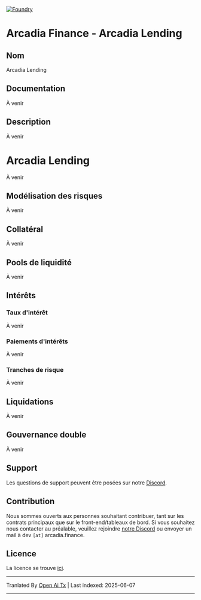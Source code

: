 [![Foundry][foundry-badge]][foundry]

[foundry]: https://getfoundry.sh/
[foundry-badge]: https://img.shields.io/badge/Built%20with-Foundry-FFDB1C.svg

# Arcadia Finance - Arcadia Lending

## Nom

Arcadia Lending

## Documentation

À venir

## Description

À venir

# Arcadia Lending

À venir

## Modélisation des risques

À venir

## Collatéral

À venir

## Pools de liquidité

À venir

## Intérêts

### Taux d'intérêt

À venir

### Paiements d'intérêts

À venir

### Tranches de risque

À venir

## Liquidations

À venir

## Gouvernance double

À venir

## Support

Les questions de support peuvent être posées sur notre [Discord](https://discord.gg/PXcr8SEeTH).

## Contribution

Nous sommes ouverts aux personnes souhaitant contribuer, tant sur les contrats principaux que sur le front-end/tableaux de bord.
Si vous souhaitez nous contacter au préalable, veuillez rejoindre [notre Discord](https://discord.gg/PXcr8SEeTH) ou envoyer un mail à dev `[at]` arcadia.finance.

## Licence

La licence se trouve [ici](https://raw.githubusercontent.com/arcadia-finance/lending-v2/main/LICENSE.md).


---

Tranlated By [Open Ai Tx](https://github.com/OpenAiTx/OpenAiTx) | Last indexed: 2025-06-07

---